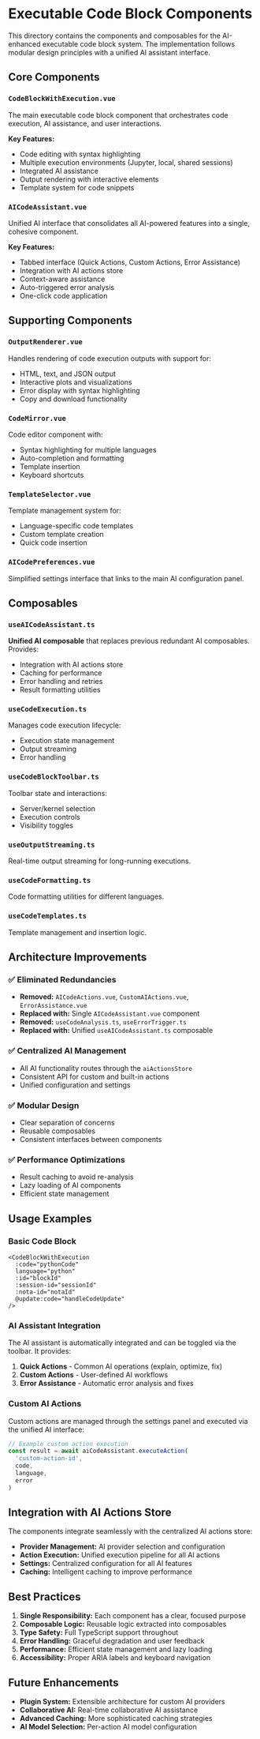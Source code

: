 # Executable Code Block Components

This directory contains the components and composables for the AI-enhanced executable code block system. The implementation follows modular design principles with a unified AI assistant interface.

## Core Components

### `CodeBlockWithExecution.vue`
The main executable code block component that orchestrates code execution, AI assistance, and user interactions.

**Key Features:**
- Code editing with syntax highlighting
- Multiple execution environments (Jupyter, local, shared sessions)
- Integrated AI assistance
- Output rendering with interactive elements
- Template system for code snippets

### `AICodeAssistant.vue`
Unified AI interface that consolidates all AI-powered features into a single, cohesive component.

**Key Features:**
- Tabbed interface (Quick Actions, Custom Actions, Error Assistance)
- Integration with AI actions store
- Context-aware assistance
- Auto-triggered error analysis
- One-click code application

## Supporting Components

### `OutputRenderer.vue`
Handles rendering of code execution outputs with support for:
- HTML, text, and JSON output
- Interactive plots and visualizations
- Error display with syntax highlighting
- Copy and download functionality

### `CodeMirror.vue`
Code editor component with:
- Syntax highlighting for multiple languages
- Auto-completion and formatting
- Template insertion
- Keyboard shortcuts

### `TemplateSelector.vue`
Template management system for:
- Language-specific code templates
- Custom template creation
- Quick code insertion

### `AICodePreferences.vue`
Simplified settings interface that links to the main AI configuration panel.

## Composables

### `useAICodeAssistant.ts`
**Unified AI composable** that replaces previous redundant AI composables. Provides:
- Integration with AI actions store
- Caching for performance
- Error handling and retries
- Result formatting utilities

### `useCodeExecution.ts`
Manages code execution lifecycle:
- Execution state management
- Output streaming
- Error handling

### `useCodeBlockToolbar.ts`
Toolbar state and interactions:
- Server/kernel selection
- Execution controls
- Visibility toggles

### `useOutputStreaming.ts`
Real-time output streaming for long-running executions.

### `useCodeFormatting.ts`
Code formatting utilities for different languages.

### `useCodeTemplates.ts`
Template management and insertion logic.

## Architecture Improvements

### ✅ Eliminated Redundancies
- **Removed:** `AICodeActions.vue`, `CustomAIActions.vue`, `ErrorAssistance.vue`
- **Replaced with:** Single `AICodeAssistant.vue` component
- **Removed:** `useCodeAnalysis.ts`, `useErrorTrigger.ts` 
- **Replaced with:** Unified `useAICodeAssistant.ts` composable

### ✅ Centralized AI Management
- All AI functionality routes through the `aiActionsStore`
- Consistent API for custom and built-in actions
- Unified configuration and settings

### ✅ Modular Design
- Clear separation of concerns
- Reusable composables
- Consistent interfaces between components

### ✅ Performance Optimizations
- Result caching to avoid re-analysis
- Lazy loading of AI components
- Efficient state management

## Usage Examples

### Basic Code Block
```vue
<CodeBlockWithExecution
  :code="pythonCode"
  language="python"
  :id="blockId"
  :session-id="sessionId"
  :nota-id="notaId"
  @update:code="handleCodeUpdate"
/>
```

### AI Assistant Integration
The AI assistant is automatically integrated and can be toggled via the toolbar. It provides:

1. **Quick Actions** - Common AI operations (explain, optimize, fix)
2. **Custom Actions** - User-defined AI workflows
3. **Error Assistance** - Automatic error analysis and fixes

### Custom AI Actions
Custom actions are managed through the settings panel and executed via the unified AI interface:

```typescript
// Example custom action execution
const result = await aiCodeAssistant.executeAction(
  'custom-action-id',
  code,
  language,
  error
)
```

## Integration with AI Actions Store

The components integrate seamlessly with the centralized AI actions store:

- **Provider Management:** AI provider selection and configuration
- **Action Execution:** Unified execution pipeline for all AI actions
- **Settings:** Centralized configuration for all AI features
- **Caching:** Intelligent caching to improve performance

## Best Practices

1. **Single Responsibility:** Each component has a clear, focused purpose
2. **Composable Logic:** Reusable logic extracted into composables
3. **Type Safety:** Full TypeScript support throughout
4. **Error Handling:** Graceful degradation and user feedback
5. **Performance:** Efficient state management and lazy loading
6. **Accessibility:** Proper ARIA labels and keyboard navigation

## Future Enhancements

- **Plugin System:** Extensible architecture for custom AI providers
- **Collaborative AI:** Real-time collaborative AI assistance
- **Advanced Caching:** More sophisticated caching strategies
- **AI Model Selection:** Per-action AI model configuration 
